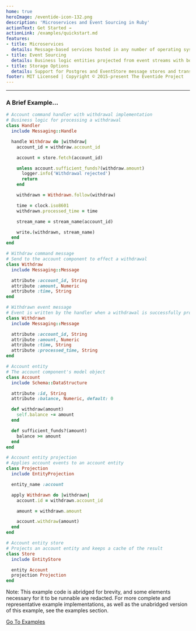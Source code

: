 ```yaml
---
home: true
heroImage: /eventide-icon-132.png
description: 'Microservices and Event Sourcing in Ruby'
actionText: Get Started →
actionLink: /examples/quickstart.md
features:
- title: Microservices
  details: Message-based services hosted in any number of operating system processes or machines, with actor-based pub-sub consumers, component hosting, message dispatching, and handlers
- title: Event Sourcing
  details: Business logic entities projected from event streams with both in-memory, first-level caching and second-level on disk caching
- title: Storage Options
  details: Support for Postgres and EventStore message stores and transports, depending on your performance and scale needs
footer: MIT Licensed | Copyright © 2015-present The Eventide Project
---
```


- - -

### A Brief Example...

``` ruby
# Account command handler with withdrawal implementation
# Business logic for processing a withdrawal
class Handler
  include Messaging::Handle

  handle Withdraw do |withdraw|
    account_id = withdraw.account_id

    account = store.fetch(account_id)

    unless account.sufficient_funds?(withdraw.amount)
      logger.info('Withdrawal rejected')
      return
    end

    withdrawn = Withdrawn.follow(withdraw)

    time = clock.iso8601
    withdrawn.processed_time = time

    stream_name = stream_name(account_id)

    write.(withdrawn, stream_name)
  end
end

# Withdraw command message
# Send to the account component to effect a withdrawal
class Withdraw
  include Messaging::Message

  attribute :account_id, String
  attribute :amount, Numeric
  attribute :time, String
end

# Withdrawn event message
# Event is written by the handler when a withdrawal is successfully processed
class Withdrawn
  include Messaging::Message

  attribute :account_id, String
  attribute :amount, Numeric
  attribute :time, String
  attribute :processed_time, String
end

# Account entity
# The account component's model object
class Account
  include Schema::DataStructure

  attribute :id, String
  attribute :balance, Numeric, default: 0

  def withdraw(amount)
    self.balance -= amount
  end

  def sufficient_funds?(amount)
    balance >= amount
  end
end

# Account entity projection
# Applies account events to an account entity
class Projection
  include EntityProjection

  entity_name :account

  apply Withdrawn do |withdrawn|
    account.id = withdrawn.account_id

    amount = withdrawn.amount

    account.withdraw(amount)
  end
end

# Account entity store
# Projects an account entity and keeps a cache of the result
class Store
  include EntityStore

  entity Account
  projection Projection
end
```

<div class="note custom-block">
  <p>
    Note: This example code is abridged for brevity, and some elements necessary for it to be runnable are redacted. For more complete and representative example implementations, as well as the unabridged version of this example, see the examples section.
  </p>
</div>

<div class="hero">
  <p class="action">
    <a href="/examples/overview.html" class="nav-link action-button">Go To Examples</a>
  </p>
</div>
